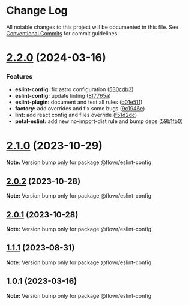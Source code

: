 # Change Log

All notable changes to this project will be documented in this file.
See [Conventional Commits](https://conventionalcommits.org) for commit guidelines.

# [2.2.0](https://github.com/pulseflow/petal/compare/v2.1.0...v2.2.0) (2024-03-16)


### Features

* **eslint-config:** fix astro configuration ([530cdb3](https://github.com/pulseflow/petal/commit/530cdb3c5dc1e2579061c27342132b3b80e4445f))
* **eslint-config:** update linting ([8f7765a](https://github.com/pulseflow/petal/commit/8f7765a378068911e7f89077833c67976ec5edaf))
* **eslint-plugin:** document and test all rules ([b01e511](https://github.com/pulseflow/petal/commit/b01e5118a90b02dc93d57e38a72a3d4a7a40294c))
* **factory:** add overrides and fix some bugs ([9c1946e](https://github.com/pulseflow/petal/commit/9c1946ea42ea794fa5066bf98b6fa8f5e2e7b62f))
* **lint:** add react config and files override ([f51d2dc](https://github.com/pulseflow/petal/commit/f51d2dcea48e2e2369e6e9bd4162ee5f0fa6341b))
* **petal-eslint:** add new no-import-dist rule and bump deps ([59b1fb0](https://github.com/pulseflow/petal/commit/59b1fb061177be94d32ca2d1b1f563c07d71f52f))





# [2.1.0](https://github.com/pulseflow/petal/compare/v2.0.2...v2.1.0) (2023-10-29)

**Note:** Version bump only for package @flowr/eslint-config

## [2.0.2](https://github.com/pulseflow/petal/compare/v2.0.1...v2.0.2) (2023-10-28)

**Note:** Version bump only for package @flowr/eslint-config

## [2.0.1](https://github.com/pulseflow/petal/compare/v2.0.0...v2.0.1) (2023-10-28)

**Note:** Version bump only for package @flowr/eslint-config

## [1.1.1](https://github.com/pulseflow/petal/compare/v1.0.1...v1.1.1) (2023-08-31)

**Note:** Version bump only for package @flowr/eslint-config

## 1.0.1 (2023-03-16)

**Note:** Version bump only for package @flowr/eslint-config
